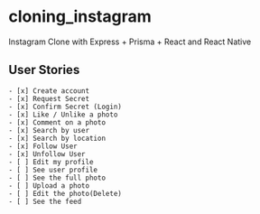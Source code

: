 # cloning_instagram    

Instagram Clone with Express + Prisma + React and React Native  

## User Stories

    - [x] Create account
    - [x] Request Secret
    - [x] Confirm Secret (Login)
    - [x] Like / Unlike a photo
    - [x] Comment on a photo
    - [x] Search by user
    - [x] Search by location
    - [x] Follow User
    - [x] Unfollow User
    - [ ] Edit my profile
    - [ ] See user profile
    - [ ] See the full photo
    - [ ] Upload a photo
    - [ ] Edit the photo(Delete)
    - [ ] See the feed


